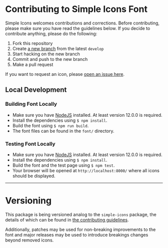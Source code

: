 # Contributing to Simple Icons Font

Simple Icons welcomes contributions and corrections. Before contributing, please make sure you have read the guidelines below. If you decide to contribute anything, please do the following:

1. Fork this repository
1. Create [a new branch][github flow] from the latest `develop`
1. Start hacking on the new branch
1. Commit and push to the new branch
1. Make a pull request

If you want to request an icon, please [open an issue here][new icon request].

## Local Development

### Building Font Locally

* Make sure you have [NodeJS] installed. At least version 12.0.0 is required.
* Install the dependencies using `$ npm install`.
* Build the font using `$ npm run build`.
* The font files can be found in the `font/` directory.

### Testing Font Locally

* Make sure you have [NodeJS] installed. At least version 12.0.0 is required.
* Install the dependencies using `$ npm install`.
* Build the font and the test page using `$ npm test`.
* Your browser will be opened at `http://localhost:8000/` where all icons should be displayed.

---

# Versioning

This package is being versioned analog to the `simple-icons` package, the details of which can be found in [the contributing guidelines][simple-icons versioning].

Additionally, patches may be used for non-breaking improvements to the font and major releases may be used to introduce breakings changes beyond removed icons.

[github flow]: https://guides.github.com/introduction/flow/
[new icon request]: https://github.com/simple-icons/simple-icons/issues/new?labels=new+icon&template=icon_request.md
[NodeJS]: https://nodejs.org/en/download/
[simple-icons versioning]: https://github.com/simple-icons/simple-icons/blob/develop/CONTRIBUTING.md#versioning
